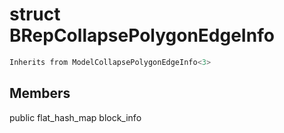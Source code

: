 # struct BRepCollapsePolygonEdgeInfo


```cpp
Inherits from ModelCollapsePolygonEdgeInfo<3>
```



## Members

public flat_hash_map block_info



